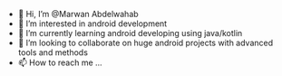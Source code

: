 - 👋 Hi, I’m @Marwan Abdelwahab
- 👀 I’m interested in android development
- 🌱 I’m currently learning android developing using java/kotlin
- 💞️ I’m looking to collaborate on huge android projects with advanced tools and methods
- 📫 How to reach me ...

<!---
Marwan28/Marwan28 is a ✨ special ✨ repository because its `README.md` (this file) appears on your GitHub profile.
You can click the Preview link to take a look at your changes.
--->
